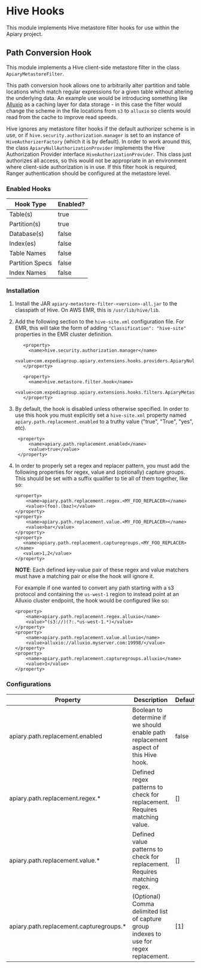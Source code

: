 # Hive Hooks
This module implements Hive metastore filter hooks for use within the Apiary project.

## Path Conversion Hook
This module implements a Hive client-side metastore filter in the class `ApiaryMetastoreFilter`.

This path conversion hook allows one to arbitrarily alter partition and table locations which match regular expressions
for a given table without altering the underlying data. An example use would be introducing something like [Alluxio](https://www.alluxio.io/) as a caching 
layer for data storage - in this case the filter would change the scheme in the file locations from `s3` to `alluxio` so clients would read from the cache to improve read speeds. 

Hive ignores any metastore filter hooks if the default authorizer scheme
is in use, or if `hive.security.authorization.manager` is set to an instance of `HiveAuthorizerFactory` 
(which it is by default). In order to work around this, the class `ApiaryNullAuthorizationProvider` implements 
the Hive Authorization Provider interface `HiveAuthorizationProvider`. This 
class just authorizes all access, so this would not be  appropriate in an environment 
where client-side authorization is in use. If this filter hook is
required, Ranger authentication should be configured at the metastore level.

### Enabled Hooks
| Hook Type       | Enabled? |
|-----------------|----------|
| Table(s)        | true     |
| Partition(s)    | true     |
| Database(s)     | false    |
| Index(es)       | false    |
| Table Names     | false    |
| Partition Specs | false    |
| Index Names     | false    |

### Installation
1. Install the JAR `apiary-metastore-filter-<version>-all.jar` to
   the classpath of Hive. On AWS EMR, this is `/usr/lib/hive/lib`.
2. Add the following section to the `hive-site.xml` configuration file. For EMR, this will
   take the form of adding `"Classification": "hive-site"` properties in
   the EMR cluster definition.
   
   ```
      <property>
        <name>hive.security.authorization.manager</name>
        <value>com.expediagroup.apiary.extensions.hooks.providers.ApiaryNullAuthorizationProvider</value>
      </property>
    
      <property>
        <name>hive.metastore.filter.hook</name>
        <value>com.expediagroup.apiary.extensions.hooks.filters.ApiaryMetastoreFilter</value>
      </property>
   ```
   
3. By default, the hook is disabled unless otherwise specified. In order to use this hook you must explicitly 
   set a `hive-site.xml` property named `apiary.path.replacement.enabled` to a truthy value ("true", "True", "yes", etc).
   ```
    <property>
        <name>apiary.path.replacement.enabled</name>
        <value>true</value>
    </property>
   ```
4. In order to properly set a regex and replacer pattern, you must add the following properties for regex, value and (optionally)
   capture groups. This should be set with a suffix qualifier to tie all of them together, like so:
    ```
    <property>
        <name>apiary.path.replacement.regex.<MY_FOO_REPLACER></name>
        <value>(foo).(baz)</value>
    </property>
    <property>
        <name>apiary.path.replacement.value.<MY_FOO_REPLACER></name>
        <value>bar</value>
    </property>
   <property>
       <name>apiary.path.replacement.capturegroups.<MY_FOO_REPLACER></name>
       <value>1,2</value>
   </property>
    ```
   **NOTE**: Each defined key-value pair of these regex and value matchers must have a matching pair or else the hook will ignore it.
   
   For example if one wanted to convert any path starting with a s3 protocol and containing the `us-west-1` region
   to instead point at an Alluxio cluster endpoint, the hook would be configured like so:
   ```
   <property>
       <name>apiary.path.replacement.regex.alluxio</name>
       <value>^(s3://)(?:.*us-west-1.*)</value>
   </property>
   <property>
       <name>apiary.path.replacement.value.alluxio</name>
       <value>alluxio://alluxio.myserver.com:19998/</value>
   </property>
   <property>
       <name>apiary.path.replacement.capturegroups.alluxio</name>
       <value>1</value>
   </property>
   ```
   
### Configurations

| Property                                | Description                                                                            | Default |
|-----------------------------------------|----------------------------------------------------------------------------------------|---------|
| apiary.path.replacement.enabled         | Boolean to determine if we should enable path replacement aspect of this Hive hook.    | false   |
| apiary.path.replacement.regex.*         | Defined regex patterns to check for replacement. Requires matching value.              | []      |
| apiary.path.replacement.value.*         | Defined value patterns to check for replacement. Requires matching regex.              | []      |
| apiary.path.replacement.capturegroups.* | (Optional) Comma delimited list of capture group indexes to use for regex replacement. | [1]     |
